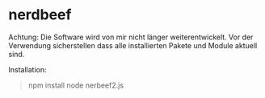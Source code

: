 # nerdbeef
Achtung: Die Software wird von mir nicht länger weiterentwickelt. Vor der Verwendung sicherstellen dass alle installierten Pakete und Module aktuell sind.

Installation:
> npm install
> node nerbeef2.js
